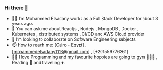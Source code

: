 ### Hi there 👋

- 🧑‍🦰 I’m Mohammed Elsadany works as a Full Stack Developer for about 3 years ago.
- 💬 You can ask me about Reactjs , Nodejs , MongoDB , Docker , Kubernetes , distributed systems , CI/CD and AWS Cloud provider
- 👯 I’m looking to collaborate on Software Engineering subjects
- 📫 How to reach me: [Cairo - Egypt] , [mohammedelsadany1113@gmail.com] , [+201559776361]
- 👨‍💻 I love Programming and my favourite hoppies are going to gym 🏋🏻‍♂️ , Reading 📘 and traveling ✈️.
